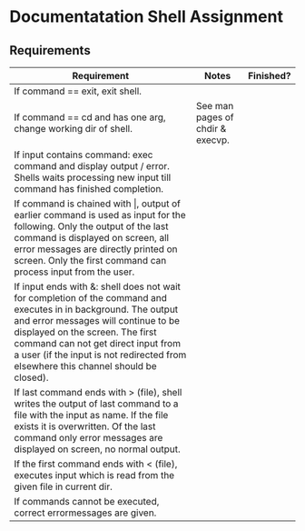 # Documentatation Shell Assignment 

## Requirements

| Requirement | Notes | Finished? |
|-------------|-------|-----------|
| If command == exit, exit shell. | | |
| If command == cd and has one arg, change working dir of shell. | See man pages of chdir & execvp. | | 
| If input contains command: exec command and display output / error. Shells waits processing new input till command has finished completion. | | |
| If command is chained with \|, output of earlier command is used as input for the following. Only the output of the last command is displayed on screen, all error messages are directly printed on screen. Only the first command can process input from the user. | | | 
| If input ends with &: shell does not wait for completion of the command and executes in in background. The output and error messages will continue to be displayed on the screen. The first command can not get direct input from a user (if the input is not redirected from elsewhere this channel should be closed). | | |
| If last command ends with > (file), shell writes the output of last command to a file with the input as name. If the file exists it is overwritten. Of the last command only error messages are displayed on screen, no normal output. | | | 
| If the first command ends with < (file), executes input which is read from the given file in current dir. | | | 
| If commands cannot be executed, correct errormessages are given. | | | 
